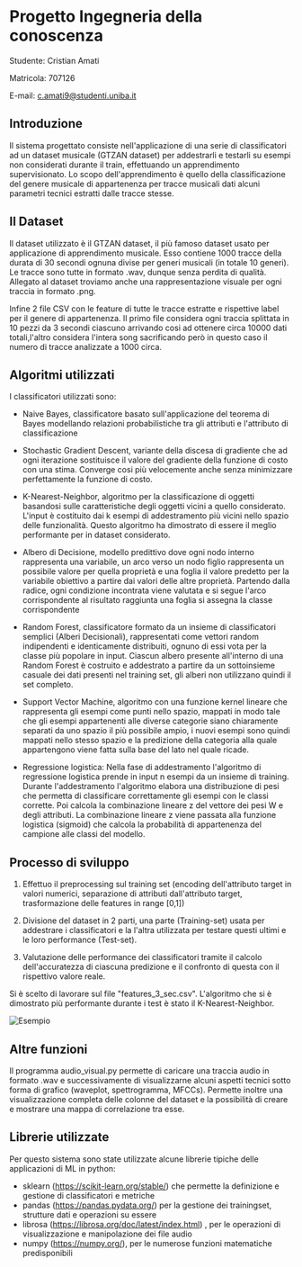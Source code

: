 # Progetto Ingegneria della conoscenza

Studente: Cristian Amati

Matricola: 707126

E-mail: c.amati9@studenti.uniba.it

## 	Introduzione
Il sistema progettato consiste nell'applicazione di una serie di classificatori ad un dataset musicale (GTZAN dataset) per addestrarli e testarli su esempi non considerati durante il train, effettuando un apprendimento supervisionato.
Lo scopo dell'apprendimento è quello della classificazione del genere musicale di appartenenza per tracce musicali dati alcuni parametri tecnici estratti dalle tracce stesse.

## Il Dataset
Il dataset utilizzato è il GTZAN dataset, il più famoso dataset usato per applicazione di apprendimento musicale.
Esso contiene 1000 tracce della durata di 30 secondi ognuna divise per generi musicali (in totale 10 generi).
Le tracce sono tutte in formato .wav, dunque senza perdita di qualità.
Allegato al dataset troviamo anche una rappresentazione visuale per ogni traccia in formato .png.

Infine 2 file CSV con le feature di tutte le tracce estratte e rispettive label per il genere di appartenenza.
Il primo file considera ogni traccia splittata in 10 pezzi da 3 secondi ciascuno arrivando cosi ad ottenere circa 10000 dati totali,l'altro considera l'intera song sacrificando però in questo caso il numero di tracce analizzate a 1000 circa.



## 	Algoritmi utilizzati
I classificatori utilizzati sono:
- Naive Bayes, classificatore basato sull'applicazione del teorema di Bayes modellando relazioni probabilistiche tra gli attributi  e l'attributo di classificazione
- Stochastic Gradient Descent, variante della discesa di gradiente che ad ogni iterazione sostituisce il valore del gradiente della funzione di costo con una stima. Converge cosi più velocemente anche senza minimizzare perfettamente la funzione di costo.
- K-Nearest-Neighbor, algoritmo per la classificazione di oggetti basandosi sulle caratteristiche degli oggetti vicini a quello considerato. L'input è costituito dai k esempi di addestramento più vicini nello spazio delle funzionalità. Questo algoritmo ha dimostrato di essere il meglio performante per in dataset considerato.

- Albero di Decisione, modello predittivo dove ogni nodo interno rappresenta una variabile, un arco verso un nodo figlio rappresenta un possibile valore per quella proprietà e una foglia il valore predetto per la variabile obiettivo a partire dai valori delle altre proprietà. Partendo dalla radice, ogni condizione incontrata viene valutata e si segue l'arco
corrispondente al risultato
raggiunta una foglia si assegna la classe corrispondente

- Random Forest, classificatore formato da un insieme di
classificatori semplici (Alberi Decisionali), rappresentati come vettori random
indipendenti e identicamente distribuiti, ognuno di essi vota per la classe più
popolare in input.
Ciascun albero presente all'interno di una Random Forest è costruito e addestrato a
partire da un sottoinsieme casuale dei dati presenti nel training set, gli alberi non
utilizzano quindi il set completo.

- Support Vector Machine, algoritmo con una funzione kernel lineare che rappresenta gli esempi come punti nello spazio, mappati in modo tale che gli esempi appartenenti alle diverse categorie siano chiaramente separati da uno spazio il più possibile ampio, i nuovi esempi sono quindi mappati nello stesso spazio e la predizione della categoria alla quale appartengono viene fatta sulla base del lato nel quale ricade.

- Regressione logistica: Nella fase di addestramento l'algoritmo di regressione logistica prende in input n esempi da un insieme di training. Durante l'addestramento l'algoritmo elabora una distribuzione di pesi che permetta di classificare correttamente gli esempi con le classi corrette. Poi calcola la combinazione lineare z del vettore dei pesi W e degli attributi. La combinazione lineare z viene passata alla funzione logistica (sigmoid) che calcola la probabilità di appartenenza del campione alle classi del modello.


## 	Processo di sviluppo
1)  Effettuo il preprocessing sul training set (encoding dell'attributo target in valori numerici, separazione di attributi dall'attributo target, trasformazione delle features in range [0,1])

2)	Divisione del dataset in 2 parti, una parte (Training-set) usata per addestrare i classificatori e la l'altra utilizzata per testare questi ultimi e le loro performance (Test-set).

3)	Valutazione delle performance dei classificatori tramite il calcolo dell'accuratezza di ciascuna predizione e il confronto di questa con il rispettivo valore reale.

Si è scelto di lavorare sul file "features_3_sec.csv".
L'algoritmo che si è dimostrato più performante durante i test è stato il K-Nearest-Neighbor.


![Esempio](report.png)

## 	Altre funzioni
Il programma audio_visual.py permette di caricare una traccia audio in formato .wav e successivamente di visualizzarne alcuni aspetti tecnici sotto forma di grafico (waveplot, spettrogramma, MFCCs).
Permette inoltre una visualizzazione completa delle colonne del dataset e la possibilità di creare e mostrare una mappa di correlazione tra esse.

## 	Librerie utilizzate
Per questo sistema sono state utilizzate alcune librerie tipiche delle applicazioni di ML in python:
- sklearn (https://scikit-learn.org/stable/) che permette la definizione e gestione di classificatori e metriche
- pandas (https://pandas.pydata.org/) per la gestione dei trainingset, strutture dati e operazioni su essere
- librosa (https://librosa.org/doc/latest/index.html) , per le operazioni di visualizzazione e manipolazione dei file audio
- numpy (https://numpy.org/), per le numerose funzioni matematiche predisponibili
